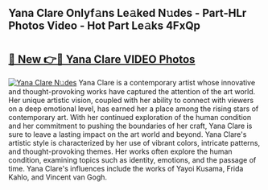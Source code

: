 ## Yana Clare Onlyf𝚊ns Le𝚊ked N𝚞des - Part-HLr Photos Video - Hot Part Le𝚊ks 4FxQp

# <h2><a href="http://ab6994.deff.icu/?id=Yana+Clare">🔗 New 👉🔴 Yana Clare VIDEO Photos</a></h2>

[![Yana Clare N𝚞des](https://i.imgur.com/rIISA9y.gif)](http://ab6994.deff.icu/?id=Yana+Clare)
Yana Clare is a contemporary artist whose innovative and thought-provoking works have captured the attention of the art world. Her unique artistic vision, coupled with her ability to connect with viewers on a deep emotional level, has earned her a place among the rising stars of contemporary art. With her continued exploration of the human condition and her commitment to pushing the boundaries of her craft, Yana Clare is sure to leave a lasting impact on the art world and beyond. Yana Clare's artistic style is characterized by her use of vibrant colors, intricate patterns, and thought-provoking themes. Her works often explore the human condition, examining topics such as identity, emotions, and the passage of time. Yana Clare's influences include the works of Yayoi Kusama, Frida Kahlo, and Vincent van Gogh.
